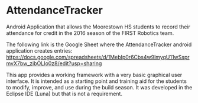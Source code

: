 # AttendanceTracker

Android Application that allows the Moorestown HS students to record their attendance for credit in the 2016 season of the FIRST Robotics team.

The following link is the Google Sheet where the AttendanceTracker android application creates entries:
https://docs.google.com/spreadsheets/d/1MebIp0r6Cbs4w9lmyqU11wSsprmvX7bw_zibOLIo0z8/edit?usp=sharing

This app provides a working framework with a very basic graphical user interface. It is intended as a starting point and training aid for the students to modify, improve, and use during the build season. It was developed in the Eclipse IDE (Luna) but that is not a requirement.
